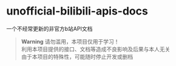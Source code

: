 # unofficial-bilibili-apis-docs
一个不经常更新的非官方b站API文档  
>**Warning**
>请勿滥用，本项目仅用于学习！  
>利用本项目提供的接口、文档等造成不良影响及后果与本人无关  
>由于本项目的特殊性，可能随时停止开发或删档  
